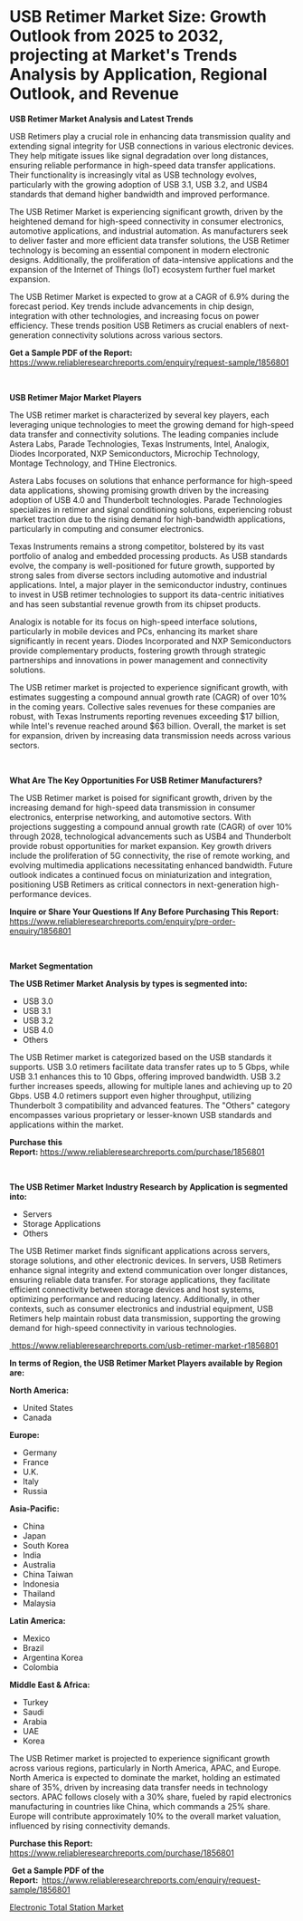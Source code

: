 <p><h1>USB Retimer Market Size: Growth Outlook from 2025 to 2032, projecting at Market's Trends Analysis by Application, Regional Outlook, and Revenue</h1></p><p><strong>USB Retimer Market Analysis and Latest Trends</strong></p>
<p><p>USB Retimers play a crucial role in enhancing data transmission quality and extending signal integrity for USB connections in various electronic devices. They help mitigate issues like signal degradation over long distances, ensuring reliable performance in high-speed data transfer applications. Their functionality is increasingly vital as USB technology evolves, particularly with the growing adoption of USB 3.1, USB 3.2, and USB4 standards that demand higher bandwidth and improved performance.</p><p>The USB Retimer Market is experiencing significant growth, driven by the heightened demand for high-speed connectivity in consumer electronics, automotive applications, and industrial automation. As manufacturers seek to deliver faster and more efficient data transfer solutions, the USB Retimer technology is becoming an essential component in modern electronic designs. Additionally, the proliferation of data-intensive applications and the expansion of the Internet of Things (IoT) ecosystem further fuel market expansion.</p><p>The USB Retimer Market is expected to grow at a CAGR of 6.9% during the forecast period. Key trends include advancements in chip design, integration with other technologies, and increasing focus on power efficiency. These trends position USB Retimers as crucial enablers of next-generation connectivity solutions across various sectors.</p></p>
<p><strong>Get a Sample PDF of the Report:&nbsp;</strong> <a href="https://www.reliableresearchreports.com/enquiry/request-sample/1856801?utm_campaign=2331&utm_medium=2&utm_source=Github&utm_content=ia&utm_term=11022025&utm_id=usb-retimer">https://www.reliableresearchreports.com/enquiry/request-sample/1856801</a></p>
<p>&nbsp;</p>
<p><strong>USB Retimer Major Market Players</strong></p>
<p><p>The USB retimer market is characterized by several key players, each leveraging unique technologies to meet the growing demand for high-speed data transfer and connectivity solutions. The leading companies include Astera Labs, Parade Technologies, Texas Instruments, Intel, Analogix, Diodes Incorporated, NXP Semiconductors, Microchip Technology, Montage Technology, and THine Electronics.</p><p>Astera Labs focuses on solutions that enhance performance for high-speed data applications, showing promising growth driven by the increasing adoption of USB 4.0 and Thunderbolt technologies. Parade Technologies specializes in retimer and signal conditioning solutions, experiencing robust market traction due to the rising demand for high-bandwidth applications, particularly in computing and consumer electronics.</p><p>Texas Instruments remains a strong competitor, bolstered by its vast portfolio of analog and embedded processing products. As USB standards evolve, the company is well-positioned for future growth, supported by strong sales from diverse sectors including automotive and industrial applications. Intel, a major player in the semiconductor industry, continues to invest in USB retimer technologies to support its data-centric initiatives and has seen substantial revenue growth from its chipset products.</p><p>Analogix is notable for its focus on high-speed interface solutions, particularly in mobile devices and PCs, enhancing its market share significantly in recent years. Diodes Incorporated and NXP Semiconductors provide complementary products, fostering growth through strategic partnerships and innovations in power management and connectivity solutions.</p><p>The USB retimer market is projected to experience significant growth, with estimates suggesting a compound annual growth rate (CAGR) of over 10% in the coming years. Collective sales revenues for these companies are robust, with Texas Instruments reporting revenues exceeding $17 billion, while Intel's revenue reached around $63 billion. Overall, the market is set for expansion, driven by increasing data transmission needs across various sectors.</p></p>
<p>&nbsp;</p>
<p><strong>What Are The Key Opportunities For USB Retimer Manufacturers?</strong></p>
<p><p>The USB Retimer market is poised for significant growth, driven by the increasing demand for high-speed data transmission in consumer electronics, enterprise networking, and automotive sectors. With projections suggesting a compound annual growth rate (CAGR) of over 10% through 2028, technological advancements such as USB4 and Thunderbolt provide robust opportunities for market expansion. Key growth drivers include the proliferation of 5G connectivity, the rise of remote working, and evolving multimedia applications necessitating enhanced bandwidth. Future outlook indicates a continued focus on miniaturization and integration, positioning USB Retimers as critical connectors in next-generation high-performance devices.</p></p>
<p><strong>Inquire or Share Your Questions If Any Before Purchasing This Report:</strong> <a href="https://www.reliableresearchreports.com/enquiry/pre-order-enquiry/1856801?utm_campaign=2331&utm_medium=2&utm_source=Github&utm_content=ia&utm_term=11022025&utm_id=usb-retimer">https://www.reliableresearchreports.com/enquiry/pre-order-enquiry/1856801</a></p>
<p>&nbsp;</p>
<p><strong>Market Segmentation</strong></p>
<p><strong>The USB Retimer Market Analysis by types is segmented into:</strong></p>
<p><ul><li>USB 3.0</li><li>USB 3.1</li><li>USB 3.2</li><li>USB 4.0</li><li>Others</li></ul></p>
<p><p>The USB Retimer market is categorized based on the USB standards it supports. USB 3.0 retimers facilitate data transfer rates up to 5 Gbps, while USB 3.1 enhances this to 10 Gbps, offering improved bandwidth. USB 3.2 further increases speeds, allowing for multiple lanes and achieving up to 20 Gbps. USB 4.0 retimers support even higher throughput, utilizing Thunderbolt 3 compatibility and advanced features. The "Others" category encompasses various proprietary or lesser-known USB standards and applications within the market.</p></p>
<p><strong>Purchase this Report:&nbsp;</strong><a href="https://www.reliableresearchreports.com/purchase/1856801?utm_campaign=2331&utm_medium=2&utm_source=Github&utm_content=ia&utm_term=11022025&utm_id=usb-retimer">https://www.reliableresearchreports.com/purchase/1856801</a></p>
<p>&nbsp;</p>
<p><strong>The USB Retimer Market Industry Research by Application is segmented into:</strong></p>
<p><ul><li>Servers</li><li>Storage Applications</li><li>Others</li></ul></p>
<p><p>The USB Retimer market finds significant applications across servers, storage solutions, and other electronic devices. In servers, USB Retimers enhance signal integrity and extend communication over longer distances, ensuring reliable data transfer. For storage applications, they facilitate efficient connectivity between storage devices and host systems, optimizing performance and reducing latency. Additionally, in other contexts, such as consumer electronics and industrial equipment, USB Retimers help maintain robust data transmission, supporting the growing demand for high-speed connectivity in various technologies.</p></p>
<p><a href="https://www.reliableresearchreports.com/usb-retimer-market-r1856801?utm_campaign=2331&utm_medium=2&utm_source=Github&utm_content=ia&utm_term=11022025&utm_id=usb-retimer">&nbsp;https://www.reliableresearchreports.com/usb-retimer-market-r1856801</a></p>
<p><strong>In terms of Region, the USB Retimer Market Players available by Region are:</strong></p>
<p>
    <p> <strong> North America: </strong>
        <ul>
            <li>United States</li>
            <li>Canada</li>
        </ul>
        </p> 
    <p> <strong> Europe: </strong>
        <ul>
            <li>Germany</li>
            <li>France</li>
            <li>U.K.</li>
            <li>Italy</li>
            <li>Russia</li>
        </ul>
        </p> 
    <p> <strong> Asia-Pacific: </strong>
        <ul>
            <li>China</li>
            <li>Japan</li>
            <li>South Korea</li>
            <li>India</li>
            <li>Australia</li>
            <li>China Taiwan</li>
            <li>Indonesia</li>
            <li>Thailand</li>
            <li>Malaysia</li>
        </ul>
        </p> 
    <p> <strong> Latin America: </strong>
        <ul>
            <li>Mexico</li>
            <li>Brazil</li>
            <li>Argentina Korea</li>
            <li>Colombia</li>
        </ul>
        </p> 
    <p> <strong> Middle East & Africa: </strong>
        <ul>
            <li>Turkey</li>
            <li>Saudi</li>
            <li>Arabia</li>
            <li>UAE</li>
            <li>Korea</li>
        </ul>
    </p>
    </p>
<p><p>The USB Retimer market is projected to experience significant growth across various regions, particularly in North America, APAC, and Europe. North America is expected to dominate the market, holding an estimated share of 35%, driven by increasing data transfer needs in technology sectors. APAC follows closely with a 30% share, fueled by rapid electronics manufacturing in countries like China, which commands a 25% share. Europe will contribute approximately 10% to the overall market valuation, influenced by rising connectivity demands.</p></p>
<p><strong>Purchase this Report: </strong><a href="https://www.reliableresearchreports.com/purchase/1856801?utm_campaign=2331&utm_medium=2&utm_source=Github&utm_content=ia&utm_term=11022025&utm_id=usb-retimer">https://www.reliableresearchreports.com/purchase/1856801</a></p>
<p>&nbsp;<strong>Get a Sample PDF of the Report:&nbsp;&nbsp;</strong><a href="https://www.reliableresearchreports.com/enquiry/request-sample/1856801?utm_campaign=2331&utm_medium=2&utm_source=Github&utm_content=ia&utm_term=11022025&utm_id=usb-retimer">https://www.reliableresearchreports.com/enquiry/request-sample/1856801</a></p>
<p><strong></strong></p>
<p><p><a href="https://github.com/domoniqueluoma76/Market-Research-Report-List-1/blob/main/electronic-total-station-market.md?utm_campaign=2331&utm_medium=2&utm_source=Github&utm_content=ia&utm_term=11022025&utm_id=usb-retimer">Electronic Total Station Market</a></p></p>